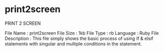 # print2screen
PRINT 2 SCREEN

File Name : print2screen
File Size : 1kb
File Type : rb
 Language : Ruby
File Description : This file simply shows the basic process of using If & elsif statements with singular and multiple conditions
in the statement. 
